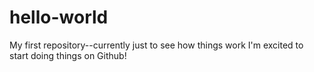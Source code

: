 # hello-world
My first repository--currently just to see how things work
I'm excited to start doing  things on Github!
